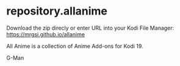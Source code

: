 # repository.allanime

Download the zip direcly or enter URL into your Kodi File Manager:
https://mrgsi.github.io/allanime

All Anime is a collection of Anime Add-ons for Kodi 19.

G-Man
 

